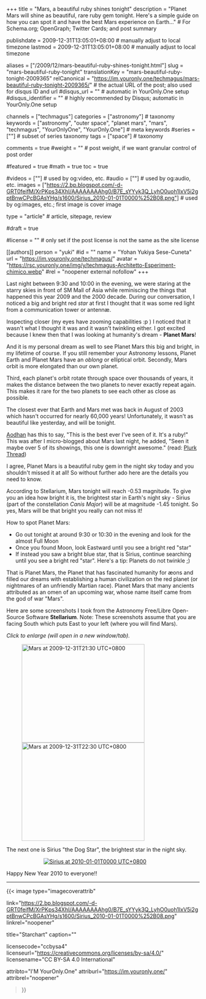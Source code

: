 +++
title = "Mars, a beautiful ruby shines tonight"
description = "Planet Mars will shine as beautiful, rare ruby gem tonight.  Here's a simple guide on how you can spot it and have the best Mars experience on Earth…"                                                    # For Schema.org; OpenGraph; Twitter Cards; and post summary

publishdate = 2009-12-31T13:05:01+08:00                                        # manually adjust to local timezone
lastmod = 2009-12-31T13:05:01+08:00                                        # manually adjust to local timezone

aliases = ["/2009/12/mars-beautiful-ruby-shines-tonight.html"]
slug = "mars-beautiful-ruby-tonight"
translationKey = "mars-beautiful-ruby-tonight-2009365"
relCanonical = "https://im.youronly.one/techmagus/mars-beautiful-ruby-tonight-2009365/"                                                   # the actual URL of the post; also used for disqus ID and url
#disqus_url = ""                                                    # automatic in YourOnly.One setup
#disqus_identifier = ""                                             # highly recommended by Disqus; automatic in YourOnly.One setup

channels = ["techmagus"]
categories = ["astronomy"]                                                   # taxonomy
keywords = ["astronomy", "outer space", "planet mars", "mars", "techmagus", "YourOnlyOne", "YourOnly.One"]                                                     # meta keywords
#series = [""]                                                       # subset of series taxonomy
tags = ["space"]                                                         # taxonomy

comments = true
#weight = ""                                                        # post weight, if we want granular control of post order

#featured = true
#math = true
toc = true

#videos = [""]                                                       # used by og:video, etc.
#audio = [""]                                                        # used by og:audio, etc.
images = ["https://2.bp.blogspot.com/-d-GRT0feifM/XrPKps34XhI/AAAAAAAAhg0/B7E_sYYyk3Q_LyhO0uoh1IxV5i2gptBnwCPcBGAsYHg/s1600/Sirius_2010-01-01T0000%252B08.png"]                                                       # used by og:images, etc.; first image is cover image

type = "article"                                                           # article, sitepage, review

#draft = true

#license = ""                                                       # only set if the post license is not the same as the site license

[[authors]]
  person = "yuki"
  #id = ""
  name = "Yohan Yukiya Sese-Cuneta"
  url = "https://im.youronly.one/techmagus/"
  avatar = "https://rsc.youronly.one/img/y/techmagus-Architetto-Esperiment-chimico.webp"
  #rel = "noopener external nofollow"
+++

Last night between 9:30 and 10:00 in the evening, we were staring at the starry skies in front of SM Mall of Asia while reminiscing the things that happened this year 2009 and the 2000 decade. During our conversation, I noticed a big and bright red *star* at first I thought that it was some red light from a communication tower or antennæ.

Inspecting closer (my eyes have zooming capabilities :p ) I noticed that it wasn't what I thought it was and it wasn't twinkling either. I got excited because I knew then that I was looking at humanity's dream - **Planet Mars**!

<!--more-->

And it is my personal dream as well to see Planet Mars this big and bright, in my lifetime of course. If you still remember your Astronomy lessons, Planet Earth and Planet Mars have an *oblong* or elliptical orbit. Secondly, Mars orbit is more elongated than our own planet.

Third, each planet's orbit rotate through space over thousands of years, it makes the distance between the two planets to never exactly repeat again. This makes it rare for the two planets to see each other as close as possible.

The closest ever that Earth and Mars met was back in August of 2003 which hasn't occurred for nearly 60,000 years! Unfortunately, it wasn't as beautiful like yesterday, and will be tonight.

<a href="https://www.plurk.com/Aodhan">Aodhan</a> has this to say, "This is the best ever I've seen of it. It's a ruby!" This was after I micro-blogged about Mars last night, he added, "Seen it maybe over 5 of its showings, this one is downright awesome." (read: <a href="https://www.plurk.com/p/36jx0c">Plurk Thread</a>)

I agree, Planet Mars is a beautiful ruby gem in the night sky today and you shouldn't missed it at all! So without further ado here are the details you need to know.

According to Stellarium, Mars tonight will reach -0.53 magnitude. To give you an idea how bright it is, the brightest star in Earth's night sky - Sirius (part of the constellation *Canis Major*) will be at magnitude -1.45 tonight. So yes, Mars will be that bright you really can not miss it!

How to spot Planet Mars:
<ul class="custom_liststyle omark-black list-red">
  <li>Go out tonight at around 9:30 or 10:30 in the evening and look for the almost Full Moon</li>
  <li>Once you found Moon, look Eastward until you see a bright red "star"</li>
  <li>If instead you saw a bright blue star, that is Sirius, continue searching until you see a bright red "star". Here's a tip: Planets do not twinkle ;)</li>
</ul>

That is Planet Mars, the Planet that has fascinated humanity for æons and filled our dreams with establishing a human civilization on the red planet (or nightmares of an unfriendly Martian race). Planet Mars that many ancients attributed as an omen of an upcoming war, whose name itself came from the god of war "Mars".

Here are some screenshots I took from the Astronomy Free/Libre Open-Source Software **Stellarium**. Note: These screenshots assume that you are facing South which puts East to your left (where you will find Mars).

*Click to enlarge (will open in a new window/tab).*

<figure class="figure_box">
  <div class="block_center blogspot_gallery" style="width: 90%;">
    <div class="separator" style="clear: both;">
      <a href="https://1.bp.blogspot.com/-CLy9FvTFjfw/XrFihfuBCOI/AAAAAAAAhfg/2R2SdJxcMSAA8T_99l0KiCZnxRZN0OcygCPcBGAsYHg/s1600/Planet%2BMars_2009-12-31T2130%252B08.png" imageanchor="1" ><img class="float_left" loading="lazy" alt="Mars at 2009-12-31T21:30 UTC+0800" border="0" src="https://1.bp.blogspot.com/-CLy9FvTFjfw/XrFihfuBCOI/AAAAAAAAhfg/2R2SdJxcMSAA8T_99l0KiCZnxRZN0OcygCPcBGAsYHg/s320/Planet%2BMars_2009-12-31T2130%252B08.png" width="320" height="256" data-original-width="1280" data-original-height="1024" /></a>
      <a href="https://1.bp.blogspot.com/-Ic5-MLcGKCs/XrFihaCvjCI/AAAAAAAAhfg/-qAV4V_7scUPciLV_W_cgLFGTMlh6FnCgCPcBGAsYHg/s1600/Planet%2BMars_2009-12-31T2230%252B08.png" imageanchor="1" ><img loading="lazy" alt="Mars at 2009-12-31T22:30 UTC+0800" border="0" src="https://1.bp.blogspot.com/-Ic5-MLcGKCs/XrFihaCvjCI/AAAAAAAAhfg/-qAV4V_7scUPciLV_W_cgLFGTMlh6FnCgCPcBGAsYHg/s320/Planet%2BMars_2009-12-31T2230%252B08.png" width="320" height="256" data-original-width="1280" data-original-height="1024" /></a>
    </div>
    <div class="float_clear_both"></div>
  </div>
</figure>

The next one is Sirius "the Dog Star", the brightest star in the night sky.

<figure class="figure_box">
  <div class="block_center blogspot_gallery" style="width: 90%;">
    <div class="separator" style="clear: both; text-align: center;"><a href="https://2.bp.blogspot.com/-d-GRT0feifM/XrPKps34XhI/AAAAAAAAhg0/B7E_sYYyk3Q_LyhO0uoh1IxV5i2gptBnwCPcBGAsYHg/s1600/Sirius_2010-01-01T0000%252B08.png" imageanchor="1" style="margin-left: 1em; margin-right: 1em;"><img loading="lazy" alt="Sirius at 2010-01-01T0000 UTC+0800" border="0" src="https://2.bp.blogspot.com/-d-GRT0feifM/XrPKps34XhI/AAAAAAAAhg0/B7E_sYYyk3Q_LyhO0uoh1IxV5i2gptBnwCPcBGAsYHg/s1600/Sirius_2010-01-01T0000%252B08.png" data-original-width="1280" data-original-height="1024" /></a></div>
    <div class="float_clear_both"></div>
  </div>
</figure>

Happy New Year 2010 to everyone!!

---

{{< image
  type="imagecoverattrib"

  link="https://2.bp.blogspot.com/-d-GRT0feifM/XrPKps34XhI/AAAAAAAAhg0/B7E_sYYyk3Q_LyhO0uoh1IxV5i2gptBnwCPcBGAsYHg/s1600/Sirius_2010-01-01T0000%252B08.png"
  linkrel="noopener"

  title="Starchart"
  caption=""

  licensecode="ccbysa4"
  licenseurl="https://creativecommons.org/licenses/by-sa/4.0/"
  licensename="CC BY-SA 4.0 International"

  attribto="I'M YourOnly.One"
  attriburl="https://im.youronly.one/"
  attribrel="noopener"
>}}
